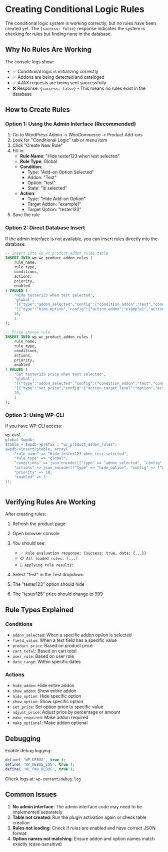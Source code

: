 # Creating Conditional Logic Rules

The conditional logic system is working correctly, but no rules have been created yet. The `{success: false}` response indicates the system is checking for rules but finding none in the database.

## Why No Rules Are Working

The console logs show:
- ✅ Conditional logic is initializing correctly
- ✅ Addons are being detected and cataloged
- ✅ AJAX requests are being sent successfully
- ❌ Response: `{success: false}` - This means no rules exist in the database

## How to Create Rules

### Option 1: Using the Admin Interface (Recommended)

1. Go to WordPress Admin → WooCommerce → Product Add-ons
2. Look for "Conditional Logic" tab or menu item
3. Click "Create New Rule"
4. Fill in:
   - **Rule Name**: "Hide tester123 when test selected"
   - **Rule Type**: Global
   - **Condition**: 
     - Type: "Add-on Option Selected"
     - Addon: "Test"
     - Option: "test"
     - State: "is selected"
   - **Action**:
     - Type: "Hide Add-on Option"
     - Target Addon: "example1"
     - Target Option: "tester123"
5. Save the rule

### Option 2: Direct Database Insert

If the admin interface is not available, you can insert rules directly into the database:

```sql
-- Insert into wp_wc_product_addon_rules table
INSERT INTO wp_wc_product_addon_rules (
    rule_name,
    rule_type,
    conditions,
    actions,
    priority,
    enabled
) VALUES (
    'Hide tester123 when test selected',
    'global',
    '[{"type":"addon_selected","config":{"condition_addon":"test","condition_option":"test","condition_state":"selected"}}]',
    '[{"type":"hide_option","config":{"action_addon":"example1","action_option":"tester123"}}]',
    10,
    1
);

-- Price change rule
INSERT INTO wp_wc_product_addon_rules (
    rule_name,
    rule_type,
    conditions,
    actions,
    priority,
    enabled
) VALUES (
    'Set tester125 price when test selected',
    'global',
    '[{"type":"addon_selected","config":{"condition_addon":"test","condition_option":"test","condition_state":"selected"}}]',
    '[{"type":"set_price","config":{"action_target_level":"option","action_addon":"example1","action_option":"tester125","action_price":"999"}}]',
    20,
    1
);
```

### Option 3: Using WP-CLI

If you have WP-CLI access:

```bash
wp eval '
global $wpdb;
$table = $wpdb->prefix . "wc_product_addon_rules";
$wpdb->insert($table, array(
    "rule_name" => "Hide tester123 when test selected",
    "rule_type" => "global",
    "conditions" => json_encode([["type" => "addon_selected", "config" => ["condition_addon" => "test", "condition_option" => "test", "condition_state" => "selected"]]]),
    "actions" => json_encode([["type" => "hide_option", "config" => ["action_addon" => "example1", "action_option" => "tester123"]]]),
    "priority" => 10,
    "enabled" => 1
));
'
```

## Verifying Rules Are Working

After creating rules:

1. Refresh the product page
2. Open browser console
3. You should see:
   - `✅ Rule evaluation response: {success: true, data: {...}}`
   - `📋 All loaded rules: [...]`
   - `🎯 Applying rule results:`

4. Select "test" in the Test dropdown
5. The "tester123" option should hide
6. The "tester125" price should change to 999

## Rule Types Explained

### Conditions
- `addon_selected`: When a specific addon option is selected
- `field_value`: When a text field has a specific value
- `product_price`: Based on product price
- `cart_total`: Based on cart total
- `user_role`: Based on user role
- `date_range`: Within specific dates

### Actions
- `hide_addon`: Hide entire addon
- `show_addon`: Show entire addon
- `hide_option`: Hide specific option
- `show_option`: Show specific option
- `set_price`: Set option price to specific value
- `adjust_price`: Adjust price by percentage or amount
- `make_required`: Make addon required
- `make_optional`: Make addon optional

## Debugging

Enable debug logging:
```php
define( 'WP_DEBUG', true );
define( 'WP_DEBUG_LOG', true );
define( 'WC_PAO_DEBUG', true );
```

Check logs at: `wp-content/debug.log`

## Common Issues

1. **No admin interface**: The admin interface code may need to be implemented separately
2. **Table not created**: Run the plugin activation again or check table creation
3. **Rules not loading**: Check if rules are enabled and have correct JSON format
4. **Option names not matching**: Ensure addon and option names match exactly (case-sensitive)